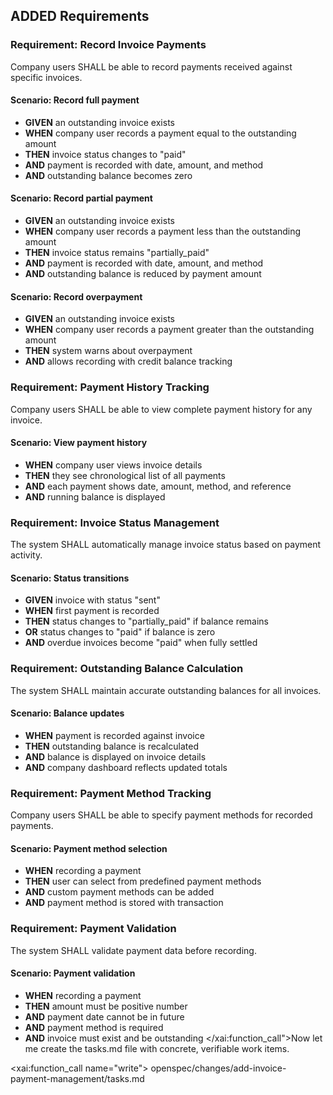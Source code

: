 ## ADDED Requirements

### Requirement: Record Invoice Payments

Company users SHALL be able to record payments received against specific invoices.

#### Scenario: Record full payment

- **GIVEN** an outstanding invoice exists
- **WHEN** company user records a payment equal to the outstanding amount
- **THEN** invoice status changes to "paid"
- **AND** payment is recorded with date, amount, and method
- **AND** outstanding balance becomes zero

#### Scenario: Record partial payment

- **GIVEN** an outstanding invoice exists
- **WHEN** company user records a payment less than the outstanding amount
- **THEN** invoice status remains "partially_paid"
- **AND** payment is recorded with date, amount, and method
- **AND** outstanding balance is reduced by payment amount

#### Scenario: Record overpayment

- **GIVEN** an outstanding invoice exists
- **WHEN** company user records a payment greater than the outstanding amount
- **THEN** system warns about overpayment
- **AND** allows recording with credit balance tracking

### Requirement: Payment History Tracking

Company users SHALL be able to view complete payment history for any invoice.

#### Scenario: View payment history

- **WHEN** company user views invoice details
- **THEN** they see chronological list of all payments
- **AND** each payment shows date, amount, method, and reference
- **AND** running balance is displayed

### Requirement: Invoice Status Management

The system SHALL automatically manage invoice status based on payment activity.

#### Scenario: Status transitions

- **GIVEN** invoice with status "sent"
- **WHEN** first payment is recorded
- **THEN** status changes to "partially_paid" if balance remains
- **OR** status changes to "paid" if balance is zero
- **AND** overdue invoices become "paid" when fully settled

### Requirement: Outstanding Balance Calculation

The system SHALL maintain accurate outstanding balances for all invoices.

#### Scenario: Balance updates

- **WHEN** payment is recorded against invoice
- **THEN** outstanding balance is recalculated
- **AND** balance is displayed on invoice details
- **AND** company dashboard reflects updated totals

### Requirement: Payment Method Tracking

Company users SHALL be able to specify payment methods for recorded payments.

#### Scenario: Payment method selection

- **WHEN** recording a payment
- **THEN** user can select from predefined payment methods
- **AND** custom payment methods can be added
- **AND** payment method is stored with transaction

### Requirement: Payment Validation

The system SHALL validate payment data before recording.

#### Scenario: Payment validation

- **WHEN** recording a payment
- **THEN** amount must be positive number
- **AND** payment date cannot be in future
- **AND** payment method is required
- **AND** invoice must exist and be outstanding</content>
  </xai:function_call">Now let me create the tasks.md file with concrete, verifiable work items.

<xai:function_call name="write">
<parameter name="filePath">openspec/changes/add-invoice-payment-management/tasks.md
